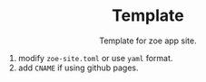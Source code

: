 <div align="center">

# Template

Template for zoe app site.

</div>


1. modify `zoe-site.toml` or use `yaml` format.
2. add `CNAME` if using github pages.